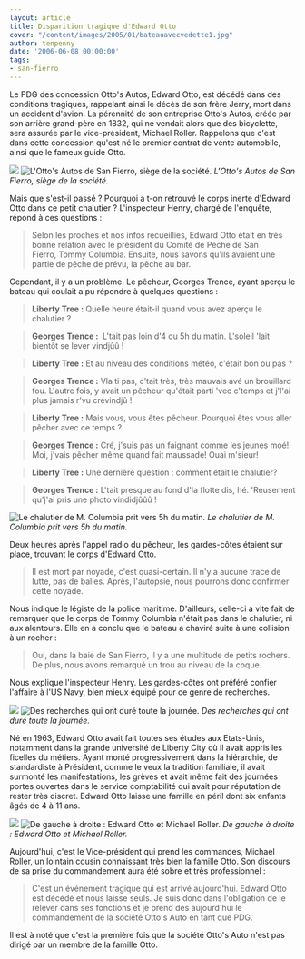 ```yaml
---
layout: article
title: Disparition tragique d'Edward Otto
cover: "/content/images/2005/01/bateauavecvedette1.jpg"
author: tenpenny
date: '2006-06-08 00:00:00'
tags:
- san-fierro
---
```


Le PDG des concession Otto's Autos, Edward Otto,&nbsp;est décédé dans des conditions tragiques, rappelant ainsi le décès de son frère Jerry, mort dans un accident d'avion. La pérennité de son entreprise Otto's Autos, créée par son arrière grand-père en 1832, qui ne vendait alors que des bicyclette, sera assurée par le vice-président, Michael Roller. Rappelons que c'est dans cette concession qu'est né le premier contrat de vente automobile, ainsi&nbsp;que le fameux guide Otto.

![](/content/images/2005/01/concession.jpg)
![L'Otto's Autos de San Fierro, siège de la société.](/content/images/2005/01/concession2.jpg)
_L'Otto's Autos de San Fierro, siège de la société._

Mais que s'est-il passé ? Pourquoi a t-on retrouvé le corps inerte d'Edward Otto dans ce petit chalutier ? L'inspecteur Henry, chargé de l'enquête, répond à ces questions :

> Selon les proches et nos infos recueillies, Edward Otto était en très bonne relation avec le président du Comité de Pêche de San Fierro,&nbsp;Tommy Columbia. Ensuite, nous savons qu'ils avaient une partie de pêche de prévu, la pêche au bar.

Cependant, il y a un problème. Le pêcheur, Georges Trence,&nbsp;ayant aperçu le bateau qui coulait a pu répondre à quelques questions :

> **Liberty Tree :** Quelle heure était-il quand vous avez aperçu le chalutier ?

> **Georges Trence :** &nbsp;L'tait pas loin d'4 ou 5h du matin. L'soleil 'lait bientôt se lever vindjûû !

> **Liberty Tree :** Et au niveau des conditions météo, c'était bon ou pas ?

> **Georges Trence :** Vla ti pas, c'tait très, très mauvais avé un brouillard fou. L'autre fois, y avait un pêcheur qu'était parti 'vec c'temps et j'l'ai plus jamais r'vu crévindjû !

> **Liberty Tree :** Mais vous, vous êtes pêcheur. Pourquoi êtes vous aller pêcher avec ce temps ?

> **Georges Trence :** Cré, j'suis pas un faignant comme les jeunes moé! Moi, j'vais pêcher même quand fait maussade! Ouai m'sieur!

> **Liberty Tree :** Une dernière question : comment était le chalutier?

> **Georges Trence :** L'tait presque au fond d'la flotte dis, hé. 'Reusement qu'j'ai pris une photo vindidjûûû !

![Le chalutier de M. Columbia prit vers 5h du matin.](/content/images/2005/01/bateau_coule.jpg)
_Le chalutier de M. Columbia prit vers 5h du matin._

Deux heures après l'appel radio du pêcheur, les gardes-côtes étaient sur place, trouvant le corps d'Edward Otto.

> Il est mort par noyade, c'est quasi-certain. Il n'y a aucune trace de lutte, pas de balles. Après, l'autopsie, nous pourrons donc confirmer cette noyade.

Nous indique le légiste de la police maritime. D'ailleurs, celle-ci a vite fait de remarquer que le corps de Tommy Columbia n'était pas dans le chalutier, ni aux alentours. Elle en a conclu que le bateau a chaviré suite à une collision à un rocher :

> Oui, dans la baie de San Fierro, il y a une multitude de petits rochers. De plus, nous avons remarqué un trou au niveau de la coque.

Nous explique l'inspecteur Henry. Les gardes-côtes ont préféré confier l'affaire à l'US Navy, bien mieux équipé pour ce genre de recherches.

![](/content/images/2005/01/bateauavecvedette1.jpg)
![Des recherches qui ont duré toute la journée.](/content/images/2005/01/bateeauavecvedette.jpg)
_Des recherches qui ont duré toute la journée._

Né en 1963, Edward Otto avait fait toutes ses études aux Etats-Unis, notamment dans la grande université de Liberty City où il avait appris les ficelles du métiers. Ayant monté progressivement dans la hiérarchie, de standardiste à Président, comme le veux la tradition familiale, il avait surmonté les manifestations, les grèves et avait même fait des journées portes ouvertes dans le service comptabilité qui avait pour réputation de rester très discret. Edward Otto laisse une famille en péril dont six enfants âgés de 4 à 11 ans.

![](/content/images/2005/01/edwardsotto.jpg)
![De gauche à droite : Edward Otto et Michael Roller.](/content/images/2005/01/michaelroller.jpg)
_De gauche à droite : Edward Otto et Michael Roller._

Aujourd'hui, c'est le Vice-président qui prend les commandes, Michael Roller, un lointain cousin connaissant très bien la famille Otto. Son discours de sa&nbsp;prise du commandement aura été sobre et très professionnel :

> C'est un événement tragique qui est arrivé aujourd'hui. Edward Otto est décédé et nous laisse seuls. Je suis donc&nbsp;dans l'obligation de le relever dans ses fonctions et je prend dès aujourd'hui le commandement de la société Otto's Auto en tant que PDG.

Il est à noté que c'est la première fois que la société Otto's Auto n'est pas dirigé par un membre de la famille Otto.